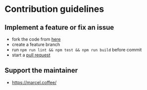 # Contribution guidelines

## Implement a feature or fix an issue

- fork the code from [here](https://github.com/mkloubert/js-strings)
- create a feature branch
- run `npm run lint && npm test && npm run build` before commit
- start a [pull request](https://github.com/mkloubert/js-strings/pulls)

## Support the maintainer

- https://marcel.coffee/
